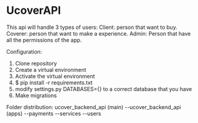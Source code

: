 # UcoverAPI
This api will handle 3 types of users:
Client: person that want to buy.
Coverer: person that want to make a experience.
Admin: Person that have all the permissions of the app.

Configuration:
1. Clone repository
2. Create a virtual environment
3. Activate the virtual environment 
4. $ pip install -r requirements.txt
5. modify settings.py DATABASES={} to a correct database that you have
6. Make migrations

Folder distribution: 
ucover_backend_api
(main)
--ucover_backend_api
(apps)
--payments
--services
--users
